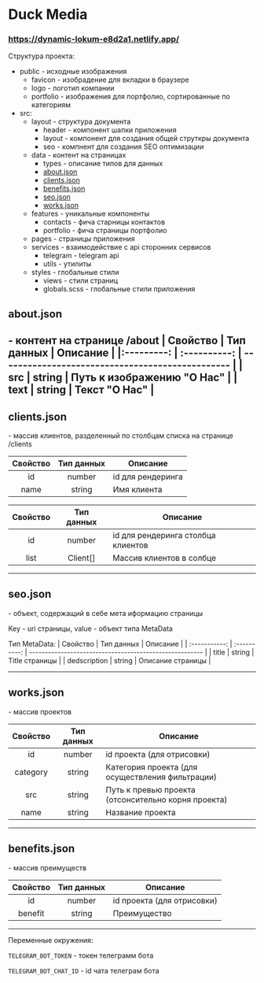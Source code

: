 # Duck Media

### https://dynamic-lokum-e8d2a1.netlify.app/


Структура проекта:

* public - исходные изображения 
	- favicon - изобрадение для вкладки в браузере
	- logo - логотип компании
	- portfolio - изображения для портфолио, сортированные по категориям
* src:
	- layout - структура документа
		- header - компонент шапки приложения
		- layout - компонент для создания общей струткры документа
		- seo - компнент для создания SEO оптимизации
	- data - контент на страницах
		- types - описание типов для данных
		- [about.json](#about)
		- [clients.json](#clients)
		- [benefits.json](#benefits)
		- [seo.json](#seo)
		- [works.json](#works)
	- features - уникальные компоненты
		- contacts - фича старницы контактов
		- portfolio - фича страницы портфолио
	- pages - страницы приложения
	- services - взаимодействие с api сторонних сервисов
		- telegram - telegram api
		- utils - утилиты
	- styles - глобальные стили
		- views - стили страниц
		- globals.scss - глобальные стили приложения


<a id="#about">about.json</a>
---
\- контент на странице /about
| Свойство   | Тип данных   | Описание                                         |
|:---------: | :----------: | ------------------------------------------------ |
|    src     | string       | Путь к изображению "О Нас"                       |
|    text    | string       | Текст "О Нас"                                    |
---

<a id="#clients">clients.json</a>
---
\- массив клиентов, разделенный по столбцам списка на странице /clients

| Свойство   | Тип данных   | Описание                                         |
|:---------: | :----------: | ------------------------------------------------ |
|    id      | number       | id для рендеринга                                |
| name       | string       | Имя клиента                                      |


| Свойство | Тип данных | Описание                                                |
| :--------: | :----------: | --------------------------------------------------- |
|    id    | number     | id для рендеринга столбца клиентов                      |
| list     | Client[]   | Массив клиентов в солбце                                |

---

<a id="#seo">seo.json</a>
---
\- объект, содержащий в себе мета иформацию страницы

Key - uri страницы, value - объект типа MetaData

Тип MetaData: 
| Свойство      | Тип данных   | Описание                                                |
| :-----------: | :----------: | ------------------------------------------------------- |
|  title        | string       | Title страницы                                          |
|  dedscription | string       | Описание страницы                                       |

---

<a id="#works">works.json</a>
---
\- массив проектов 

| Свойство   | Тип данных   | Описание                                            |
| :--------: | :----------: | --------------------------------------------------- |
|    id      | number       | id проекта (для отрисовки)                          |
| category   | string       | Категория проекта (для осуществления фильтрации)    |
| src        | string       | Путь к превью проекта (отсонсительно корня проекта) |
| name       | string       | Название проекта                                    |

---

<a id="#benefits">benefits.json</a>
---
\- массив преимуществ

| Свойство   | Тип данных   | Описание                                            |
| :--------: | :----------: | --------------------------------------------------- |
|    id      | number       | id проекта (для отрисовки)                          |
| benefit    | string       | Преимущество                                        |

-----
Переменные окружения:

`TELEGRAM_BOT_TOKEN` - токен телеграмм бота

`TELEGRAM_BOT_CHAT_ID` - id чата телеграм бота